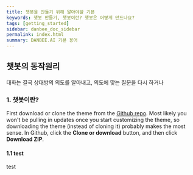 ```yaml
---
title: 챗봇을 만들기 위해 알아야할 기본
keywords: 챗봇 만들기, 챗봇이란? 챗봇은 어떻게 만드나요?
tags: [getting_started]
sidebar: danbee_doc_sidebar
permalink: index.html
summary: DANBEE.AI 기본 용어
---
```


## 챗봇의 동작원리

대화는 결국 상대방의 의도를 알아내고, 의도에 맞는 질문을 다시 하거나 

### 1. 챗봇이란?

First download or clone the theme from the [Github repo](https://github.com/tomjoht/documentation-theme-jekyll). Most likely you won't be pulling in updates once you start customizing the theme, so downloading the theme (instead of cloning it) probably makes the most sense. In Github, click the **Clone or download** button, and then click **Download ZIP**.

#### 1.1 test

test

